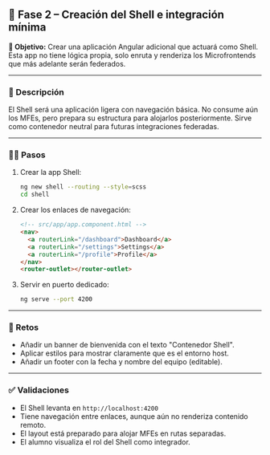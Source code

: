 ## 🧱 Fase 2 – Creación del Shell e integración mínima

**🌟 Objetivo:**
Crear una aplicación Angular adicional que actuará como Shell. Esta app no tiene lógica propia, solo enruta y renderiza los Microfrontends que más adelante serán federados.

---

### 📜 Descripción

El Shell será una aplicación ligera con navegación básica. No consume aún los MFEs, pero prepara su estructura para alojarlos posteriormente. Sirve como contenedor neutral para futuras integraciones federadas.

---

### 🧍‍♂️ Pasos

1. Crear la app Shell:

   ```bash
   ng new shell --routing --style=scss
   cd shell
   ```

2. Crear los enlaces de navegación:

   ```html
   <!-- src/app/app.component.html -->
   <nav>
     <a routerLink="/dashboard">Dashboard</a>
     <a routerLink="/settings">Settings</a>
     <a routerLink="/profile">Profile</a>
   </nav>
   <router-outlet></router-outlet>
   ```

3. Servir en puerto dedicado:

   ```bash
   ng serve --port 4200
   ```

---

### 🔧 Retos

* Añadir un banner de bienvenida con el texto "Contenedor Shell".
* Aplicar estilos para mostrar claramente que es el entorno host.
* Añadir un footer con la fecha y nombre del equipo (editable).

---

### ✅ Validaciones

* El Shell levanta en `http://localhost:4200`
* Tiene navegación entre enlaces, aunque aún no renderiza contenido remoto.
* El layout está preparado para alojar MFEs en rutas separadas.
* El alumno visualiza el rol del Shell como integrador.
